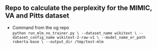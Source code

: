 ## Repo to calculate the perplexity for the MIMIC, VA and Pitts dataset 

- Command from the og repo  
`python run_mlm_no_trainer.py \
    --dataset_name wikitext \
    --dataset_config_name wikitext-2-raw-v1 \
    --model_name_or_path roberta-base \
    --output_dir /tmp/test-mlm`
